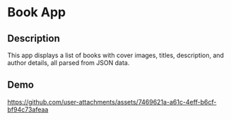 # Book App

## Description

This app displays a list of books with cover images, titles, description, and author details, all parsed from JSON data.

## Demo


https://github.com/user-attachments/assets/7469621a-a61c-4eff-b6cf-bf94c73afeaa
